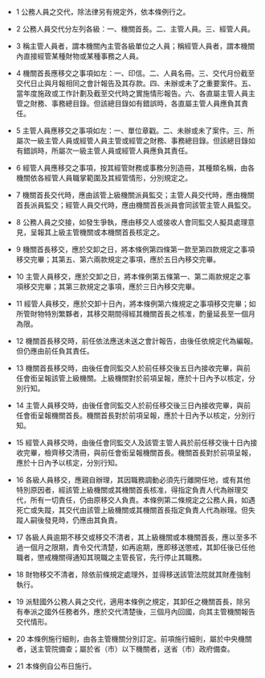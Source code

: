 * 1 公務人員之交代，除法律另有規定外，依本條例行之。

* 2 公務人員交代分左列各級：一、機關首長。二、主管人員。三、經管人員。

* 3 稱主管人員者，謂本機關內主管各級單位之人員；稱經管人員者，謂本機關內直接經管某種財物或某種事務之人員。

* 4 機關首長應移交之事項如左：一、印信。二、人員名冊。三、交代月份截至交代日止與月報相同之會計報告及其存款。四、未辦或未了之重要案件。五、當年度施政或工作計劃及截至交代時之實施情形報告。六、各直屬主管人員主管之財務、事務總目錄。但該總目錄如有錯誤時，各直屬主管人員應負其責任。

* 5 主管人員應移交之事項如左：一、單位章戳。二、未辦或未了案件。三、所屬次一級主管人員或經管人員主管或經管之財務、事務總目錄。但該總目錄如有錯誤時，所屬次一級主管人員或經管人員應負其責任。

* 6 經管人員應移交之事項，按其經管財務或事務分別造冊，其種類名稱，由各機關依各經管人員職掌範圍及其經管情形，分別規定之。

* 7 機關首長交代時，應由該管上級機關派員監交；主管人員交代時，應由機關首長派員監交；經管人員交代時，應由機關首長派員會同該管主管人員監交。

* 8 公務人員之交接，如發生爭執，應由移交人或接收人會同監交人擬具處理意見，呈報其上級主管機關或本機關首長核定之。

* 9 機關首長移交，應於交卸之日，將本條例第四條第一款至第四款規定之事項移交完畢；其第五、第六兩款規定之事項，應於五日內移交完畢。

* 10 主管人員移交，應於交卸之日，將本條例第五條第一、第二兩款規定之事項移交完畢；其第三款規定之事項，應於三日內移交完畢。

* 11 經管人員移交，應於交卸十日內，將本條例第六條規定之事項移交完畢；如所管財物特別繁夥者，其移交期間得經其機關首長之核准，酌量延長至一個月為限。

* 12 機關首長移交時，前任依法應送未送之會計報告，由後任依規定代為編報。但仍應由前任負其責任。

* 13 機關首長移交時，由後任會同監交人於前任移交後五日內接收完畢，與前任會銜呈報該管上級機關。上級機關對於前項呈報，應於十日內予以核定，分別行知。

* 14 主管人員移交時，由後任會同監交人於前任移交後三日內接收完畢，與前任會銜呈報機關首長。機關首長對於前項呈報，應於十日內予以核定，分別行知。

* 15 經管人員移交時，由後任會同監交人及該管主管人員於前任移交後十日內接收完畢，檢齊移交清冊，與前任會銜呈報機關首長。機關首長對於前項呈報，應於十日內予以核定，分別行知。

* 16 各級人員移交，應親自辦理，其因職務調動必須先行離開任地，或有其他特別原因者，經該管上級機關或其機關首長核准，得指定負責人代為辦理交代，所有一切責任，仍由原移交人負責。本條例第二條規定之公務人員，如遇死亡或失蹤，其交代由該管上級機關或其機關首長指定負責人代為辦理。但失蹤人嗣後發見時，仍應由其負責。

* 17 各級人員逾期不移交或移交不清者，其上級機關或本機關首長，應以至多不過一個月之限期，責令交代清楚，如再逾期，應即移送懲戒，其卸任後已任他職者，懲戒機關得通知其現職之主管長官，先行停止其職務。

* 18 財物移交不清者，除依前條規定處理外，並得移送該管法院就其財產強制執行。

* 19 派駐國外公務人員之交代，適用本條例之規定，其卸任之機關首長，除另有奉派之國外任務者外，應於交代清楚後，三個月內回國，向其主管機關報告交代情形。

* 20 本條例施行細則，由各主管機關分別訂定。前項施行細則，屬於中央機關者，送主管院備查；屬於省（市）以下機關者，送省（市）政府備查。

* 21 本條例自公布日施行。


